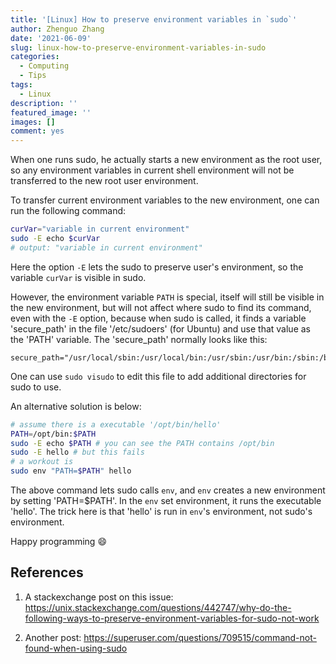 ```yaml
---
title: '[Linux] How to preserve environment variables in `sudo`'
author: Zhenguo Zhang
date: '2021-06-09'
slug: linux-how-to-preserve-environment-variables-in-sudo
categories:
  - Computing
  - Tips
tags:
  - Linux
description: ''
featured_image: ''
images: []
comment: yes
---
```


When one runs sudo, he actually starts a new environment
as the root user, so any environment variables in current
shell environment will not be transferred to the new root
user environment. 

To transfer current environment variables to the new
environment, one can run the following command:

```bash
curVar="variable in current environment"
sudo -E echo $curVar
# output: "variable in current environment"
```

Here the option `-E` lets the sudo to preserve user's
environment, so the variable `curVar` is visible in sudo.

However, the environment variable `PATH` is special, itself
will still be visible in the new environment, but will not
affect where sudo to find its command, even with
the `-E` option, because when sudo is called, it finds
a variable 'secure_path' in the file '/etc/sudoers' (for Ubuntu)
and use that value as the 'PATH' variable. The 'secure_path'
normally looks like this:

```
secure_path="/usr/local/sbin:/usr/local/bin:/usr/sbin:/usr/bin:/sbin:/bin:/snap/bin"
```

One can use `sudo visudo` to edit this file to add additional
directories for sudo to use. 

An alternative solution is below:

```bash
# assume there is a executable '/opt/bin/hello' 
PATH=/opt/bin:$PATH
sudo -E echo $PATH # you can see the PATH contains /opt/bin
sudo -E hello # but this fails
# a workout is
sudo env "PATH=$PATH" hello
```

The above command lets sudo calls `env`, and `env` creates
a new environment by setting 'PATH=\$PATH'. In the `env`
set environment, it runs the executable 'hello'. The trick
here is that 'hello' is run in `env`'s environment, not
sudo's environment.

Happy programming :smile:

## References

1. A stackexchange post on this issue: https://unix.stackexchange.com/questions/442747/why-do-the-following-ways-to-preserve-environment-variables-for-sudo-not-work

2. Another post: https://superuser.com/questions/709515/command-not-found-when-using-sudo

